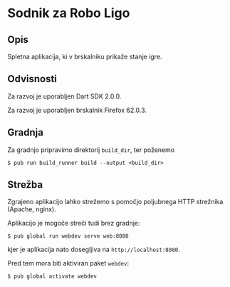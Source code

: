 # Sodnik za Robo Ligo

## Opis

Spletna aplikacija, ki v brskalniku prikaže stanje igre.

## Odvisnosti

Za razvoj je uporabljen Dart SDK 2.0.0.

Za razvoj je uporabljen brskalnik Firefox 62.0.3.

## Gradnja

Za gradnjo pripravimo direktorij `build_dir`, ter poženemo  
```
$ pub run build_runner build --output <build_dir>
```

## Strežba

Zgrajeno aplikacijo lahko strežemo s pomočjo poljubnega HTTP strežnika (Apache, nginx).

Aplikacijo je mogoče streči tudi brez gradnje:
```
$ pub global run webdev serve web:8080
```
kjer je aplikacija nato dosegljiva na `http://localhost:8080`.

Pred tem mora biti aktiviran paket `webdev`:
```
$ pub global activate webdev
```
